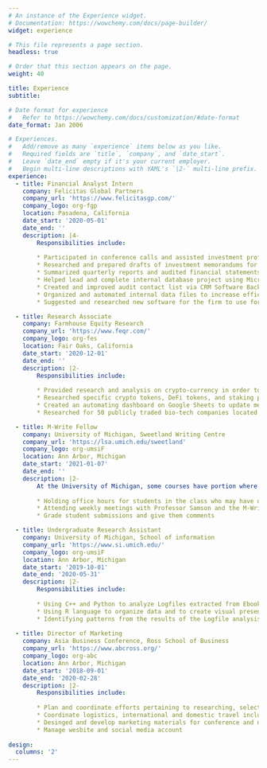 ```yaml
---
# An instance of the Experience widget.
# Documentation: https://wowchemy.com/docs/page-builder/
widget: experience

# This file represents a page section.
headless: true

# Order that this section appears on the page.
weight: 40

title: Experience
subtitle:

# Date format for experience
#   Refer to https://wowchemy.com/docs/customization/#date-format
date_format: Jan 2006

# Experiences.
#   Add/remove as many `experience` items below as you like.
#   Required fields are `title`, `company`, and `date_start`.
#   Leave `date_end` empty if it's your current employer.
#   Begin multi-line descriptions with YAML's `|2-` multi-line prefix.
experience:
  - title: Financial Analyst Intern
    company: Felicitas Global Partners
    company_url: 'https://www.felicitasgp.com/'
    company_logo: org-fgp
    location: Pasadena, California
    date_start: '2020-05-01'
    date_end: ''
    description: |4-
        Responsibilities include:
        
        * Participated in conference calls and assisted investment professionals in ad hoc projects and analyses related to evaluation of direct credit investments and private equity fund investments
        * Researched and prepared drafts of investment memorandums for Investment Committee meetings
        * Summarized quarterly reports and audited financial statements for investment dashboards
        * Helped lead and complete internal database project using Microsoft PowerBi through communicating with outsourced specialists and organizing internal incoming data
        * Created and improved audit contact list via CRM Software Backstop
        * Organized and automated internal data files to increase efficiency of data filling and information sharing throughout the firm
        * Suggested and researched new software for the firm to use for better organization management, remote-working communication, and news sourcing       

  - title: Research Associate
    company: Farmhouse Equity Research
    company_url: 'https://www.feqr.com/'
    company_logo: org-fes
    location: Fair Oaks, California
    date_start: '2020-12-01'
    date_end: ''
    description: |2-
        Responsibilities include:
        
        * Provided research and analysis on crypto-currency in order to build presentation slide decks to prepare for investment pitch
        * Researched specific crypto tokens, DeFi tokens, and staking platforms to create reports for client and discuss in meetings
        * Created an automating dashboard on Google Sheets to update metrics of specific tokens to make monitoring market activity of potential crypto-assets more easily
        * Researched for 50 publicly traded bio-tech companies located in the San Diego/Southern California for a potential ETF and created a stock index for those 50 potential biotech companies for the ETF

  - title: M-Write Fellow
    company: University of Michigan, Sweetland Writing Centre 
    company_url: 'https://lsa.umich.edu/sweetland'
    company_logo: org-umsiF
    location: Ann Arbor, Michigan
    date_start: '2021-01-07'
    date_end: ''
    description: |2-
        At the University of Michigan, some courses have portion where students have a writing assignment in which they apply the knowledge they learned in class to a hypthetical real-world situation. My job is to help the professor with this specific segment of the task. Responsibilities include:
        
        * Holding office hours for students in the class who may have questions about their submission or the writing assignment in general
        * Attending weekly meetings with Professor Samson and the M-Write Fellow team to grade norm and plan writing assignments
        * Grade student submissions and give them comments

  - title: Undergraduate Research Assistant
    company: University of Michigan, School of information 
    company_url: 'https://www.si.umich.edu/'
    company_logo: org-umsiF
    location: Ann Arbor, Michigan
    date_start: '2019-10-01'
    date_end: '2020-05-31'
    description: |2-
        Responsibilities include:
        
        * Using C++ and Python to analyze Logfiles extracted from Ebooks written by Dr. Barbara Ericson
        * Using R language to organize data and to create visual presentations
        * Identifying patterns from the results of the Logfile analysis
     
  - title: Director of Marketing
    company: Asia Business Conference, Ross School of Business
    company_url: 'https://www.abcross.org/'
    company_logo: org-abc
    location: Ann Arbor, Michigan
    date_start: '2018-09-01'
    date_end: '2020-02-28'
    description: |2-
        Responsibilities include:
        
        * Plan and coordinate efforts pertaining to researching, selecting, and inviting business leaders in Asia as guest speakers to annual conference at the Ross School of Business
        * Coordinate logistics, international and domestic travel including ground transportation and hotel accommodations for conference speakers
        * Desinged and develop marketing materials for conference and negotiate pricing with numerous vendors on supplies and services
        * Manage wesbite and social media account
   
design:
  columns: '2'
---
```

